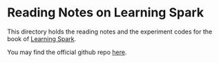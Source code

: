 # Reading Notes on Learning Spark

This directory holds the reading notes and the experiment codes for the book of [Learning Spark](http://shop.oreilly.com/product/0636920028512.do).

You may find the official github repo [here](https://github.com/databricks/learning-spark).
